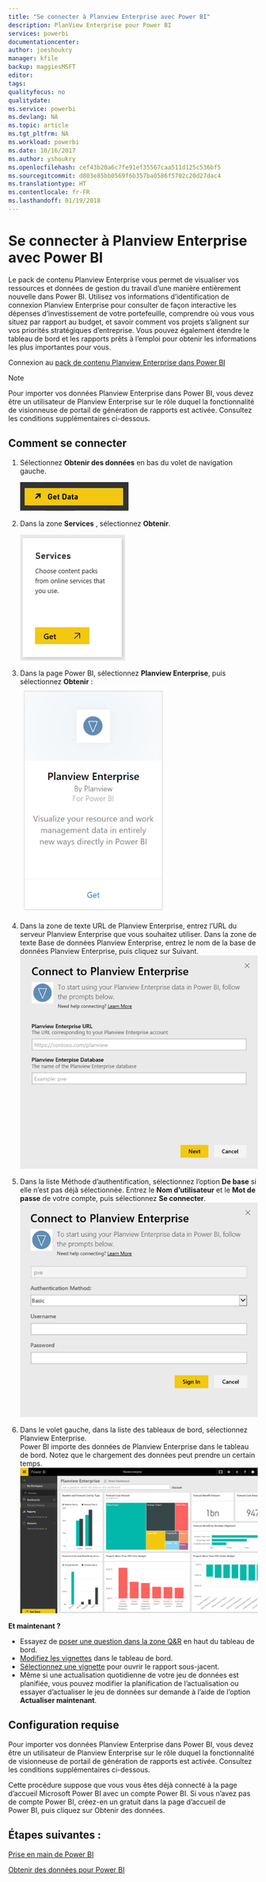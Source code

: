 ```yaml
---
title: "Se connecter à Planview Enterprise avec Power BI"
description: PlanView Enterprise pour Power BI
services: powerbi
documentationcenter: 
author: joeshoukry
manager: kfile
backup: maggiesMSFT
editor: 
tags: 
qualityfocus: no
qualitydate: 
ms.service: powerbi
ms.devlang: NA
ms.topic: article
ms.tgt_pltfrm: NA
ms.workload: powerbi
ms.date: 10/16/2017
ms.author: yshoukry
ms.openlocfilehash: cef43b20a6c7fe91ef35567caa511d125c536bf5
ms.sourcegitcommit: d803e85bb0569f6b357ba0586f5702c20d27dac4
ms.translationtype: HT
ms.contentlocale: fr-FR
ms.lasthandoff: 01/19/2018
---
```

# <a name="connect-to-planview-enterprise-with-power-bi"></a>Se connecter à Planview Enterprise avec Power BI
Le pack de contenu Planview Enterprise vous permet de visualiser vos ressources et données de gestion du travail d’une manière entièrement nouvelle dans Power BI. Utilisez vos informations d’identification de connexion Planview Enterprise pour consulter de façon interactive les dépenses d’investissement de votre portefeuille, comprendre où vous vous situez par rapport au budget, et savoir comment vos projets s’alignent sur vos priorités stratégiques d’entreprise. Vous pouvez également étendre le tableau de bord et les rapports prêts à l’emploi pour obtenir les informations les plus importantes pour vous.

Connexion au [pack de contenu Planview Enterprise dans Power BI](https://app.powerbi.com/getdata/services/planview-enterprise)

>[!NOTE]
>Pour importer vos données Planview Enterprise dans Power BI, vous devez être un utilisateur de Planview Enterprise sur le rôle duquel la fonctionnalité de visionneuse de portail de génération de rapports est activée. Consultez les conditions supplémentaires ci-dessous.

## <a name="how-to-connect"></a>Comment se connecter
1. Sélectionnez **Obtenir des données** en bas du volet de navigation gauche.
   
    ![](media/service-connect-to-planview/get.png)
2. Dans la zone **Services** , sélectionnez **Obtenir**.
   
    ![](media/service-connect-to-planview/services.png)
3. Dans la page Power BI, sélectionnez **Planview Enterprise**, puis sélectionnez **Obtenir** :  
    ![](media/service-connect-to-planview/planview.png)
4. Dans la zone de texte URL de Planview Enterprise, entrez l’URL du serveur Planview Enterprise que vous souhaitez utiliser. Dans la zone de texte Base de données Planview Enterprise, entrez le nom de la base de données Planview Enterprise, puis cliquez sur Suivant.  
    ![](media/service-connect-to-planview/params.png)
5. Dans la liste Méthode d’authentification, sélectionnez l’option **De base** si elle n’est pas déjà sélectionnée. Entrez le **Nom d’utilisateur** et le **Mot de passe** de votre compte, puis sélectionnez **Se connecter**.  
   ![](media/service-connect-to-planview/creds.png)
6. Dans le volet gauche, dans la liste des tableaux de bord, sélectionnez Planview Enterprise.  
     Power BI importe des données de Planview Enterprise dans le tableau de bord. Notez que le chargement des données peut prendre un certain temps.  
    ![](media/service-connect-to-planview/dashboard.png)

**Et maintenant ?**

* Essayez de [poser une question dans la zone Q&R](power-bi-q-and-a.md) en haut du tableau de bord.
* [Modifiez les vignettes](service-dashboard-edit-tile.md) dans le tableau de bord.
* [Sélectionnez une vignette](service-dashboard-tiles.md) pour ouvrir le rapport sous-jacent.
* Même si une actualisation quotidienne de votre jeu de données est planifiée, vous pouvez modifier la planification de l’actualisation ou essayer d’actualiser le jeu de données sur demande à l’aide de l’option **Actualiser maintenant**.

## <a name="system-requirements"></a>Configuration requise
Pour importer vos données Planview Enterprise dans Power BI, vous devez être un utilisateur de Planview Enterprise sur le rôle duquel la fonctionnalité de visionneuse de portail de génération de rapports est activée. Consultez les conditions supplémentaires ci-dessous.

Cette procédure suppose que vous vous êtes déjà connecté à la page d’accueil Microsoft Power BI avec un compte Power BI. Si vous n’avez pas de compte Power BI, créez-en un gratuit dans la page d’accueil de Power BI, puis cliquez sur Obtenir des données.

## <a name="next-steps"></a>Étapes suivantes :

[Prise en main de Power BI](service-get-started.md)

[Obtenir des données pour Power BI](service-get-data.md)